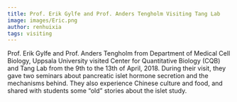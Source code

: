 ```yaml
---
title: Prof. Erik Gylfe and Prof. Anders Tengholm Visiting Tang Lab
image: images/Eric.png
author: renhuixia
tags: visiting
---
```

Prof. Erik Gylfe and Prof. Anders Tengholm from Department of Medical Cell Biology, Uppsala University visited Center for Quantitative Biology (CQB) and Tang Lab from the 9th to the 13th of April, 2018. During their visit, they gave two seminars about pancreatic islet hormone secretion and the mechanisms behind. They also experience Chinese culture and food, and shared with students some “old” stories about the islet study.
